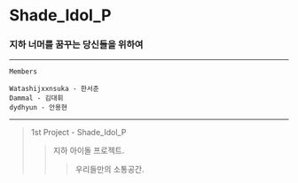 # Shade_Idol_P

### 지하 너머를 꿈꾸는 당신들을 위하여

--------------------------------

```
Members

Watashijxxnsuka - 한서준
Dammal - 김대휘
dydhyun - 안용현

```

----------------------------------

> 1st Project - Shade_Idol_P
> > 지하 아이돌 프로젝트.
> > >
> > >
> > > 우리들만의 소통공간.
